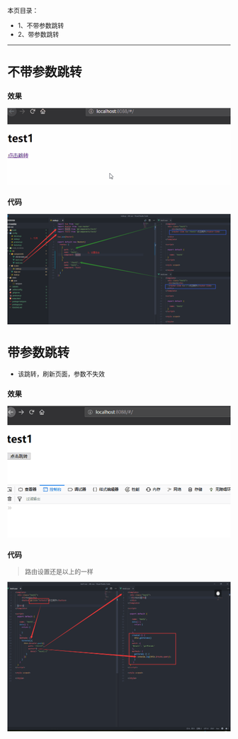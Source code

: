 本页目录：
- 1、不带参数跳转
- 2、带参数跳转

***

# 不带参数跳转

### 效果

![](image/12-1.gif)

### 代码

![](image/12-2.png)


# 带参数跳转

- 该跳转，刷新页面，参数不失效

### 效果

![](image/12-3.gif)

### 代码

>路由设置还是以上的一样

![](image/12-4.png)